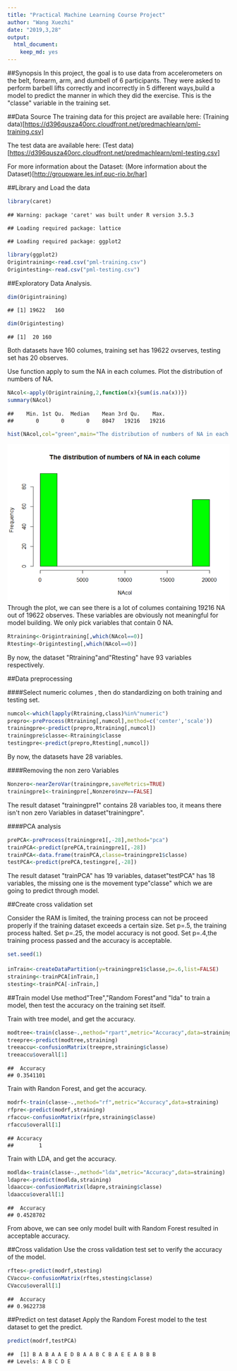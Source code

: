 ```yaml
---
title: "Practical Machine Learning Course Project"
author: "Wang Xuezhi"
date: "2019,3,28"
output: 
  html_document: 
    keep_md: yes
---
```




##Synopsis
In this project, the goal is to use data from accelerometers on the belt, forearm, arm, and dumbell of 6 participants. They were asked to perform barbell lifts correctly and incorrectly in 5 different ways,build a model to predict the manner in which they did the exercise. This is the "classe" variable in the training set. 

##Data Source
The training data for this project are available here:
(Training data)[https://d396qusza40orc.cloudfront.net/predmachlearn/pml-training.csv]

The test data are available here:
(Test data)[https://d396qusza40orc.cloudfront.net/predmachlearn/pml-testing.csv]

For more information about the Dataset:
(More information about the Dataset)[http://groupware.les.inf.puc-rio.br/har]

##Library and Load the data

```r
library(caret)
```

```
## Warning: package 'caret' was built under R version 3.5.3
```

```
## Loading required package: lattice
```

```
## Loading required package: ggplot2
```

```r
library(ggplot2)
Origintraining<-read.csv("pml-training.csv")
Origintesting<-read.csv("pml-testing.csv")
```

##Exploratory Data Analysis.

```r
dim(Origintraining)
```

```
## [1] 19622   160
```

```r
dim(Origintesting)
```

```
## [1]  20 160
```
Both datasets have 160 columes, training set has 19622 ovserves, testing set has 20 observes.

Use function apply to sum the NA in each columes. Plot the distribution of numbers of NA.

```r
NAcol<-apply(Origintraining,2,function(x){sum(is.na(x))})
summary(NAcol)
```

```
##    Min. 1st Qu.  Median    Mean 3rd Qu.    Max. 
##       0       0       0    8047   19216   19216
```

```r
hist(NAcol,col="green",main="The distribution of numbers of NA in each colume")
```

![](PMLCP_files/figure-html/unnamed-chunk-3-1.png)<!-- -->
Through the plot, we can see there is a lot of columes containing 19216 NA out of 19622 observes. These variables are obviously not meaningful for model building. We only pick variables that contain 0 NA.

```r
Rtraining<-Origintraining[,which(NAcol==0)]
Rtesting<-Origintesting[,which(NAcol==0)]
```
By now, the dataset "Rtraining"and"Rtesting" have 93 variables respectively.

##Data preprocessing

####Select numeric columes , then do standardizing on both training and testing set.

```r
numcol<-which(lapply(Rtraining,class)%in%"numeric")
prepro<-preProcess(Rtraining[,numcol],method=c('center','scale'))
trainingpre<-predict(prepro,Rtraining[,numcol])
trainingpre$classe<-Rtraining$classe
testingpre<-predict(prepro,Rtesting[,numcol])
```
By now, the datasets have 28 variables.

####Removing the non zero Variables

```r
Nonzero<-nearZeroVar(trainingpre,saveMetrics=TRUE)
trainingpre1<-trainingpre[,Nonzero$nzv==FALSE]
```
The result dataset "trainingpre1" contains 28 variables too, it means there isn't non zero Variables in dataset"trainingpre".

####PCA analysis

```r
prePCA<-preProcess(trainingpre1[,-28],method="pca")
trainPCA<-predict(prePCA,trainingpre1[,-28])
trainPCA<-data.frame(trainPCA,classe=trainingpre1$classe)
testPCA<-predict(prePCA,testingpre[,-28])
```
The result dataset "trainPCA" has 19 variables, dataset"testPCA" has 18 variables, the missing one is the movement type"classe" which we are going to predict through model.

##Create cross validation set

Consider the RAM is limited, the training process can not be proceed properly if the training dataset exceeds a certain size.
Set p=.5, the training process halted.
Set p=.25, the model accuracy is not good.
Set p=.4,the training process passed and the accuracy is acceptable.

```r
set.seed(1)

inTrain<-createDataPartition(y=trainingpre1$classe,p=.6,list=FALSE)
straining<-trainPCA[inTrain,]
stesting<-trainPCA[-inTrain,]
```

##Train model
Use method"Tree","Random Forest"and "lda" to train a model, then test the accuracy on the training set itself.

Train with tree model, and get the accuracy.

```r
modtree<-train(classe~.,method="rpart",metric="Accuracy",data=straining)
treepre<-predict(modtree,straining)
treeaccu<-confusionMatrix(treepre,straining$classe)
treeaccu$overall[1]
```

```
##  Accuracy 
## 0.3541101
```

Train with Randon Forest, and get the accuracy.

```r
modrf<-train(classe~.,method="rf",metric="Accuracy",data=straining)
rfpre<-predict(modrf,straining)
rfaccu<-confusionMatrix(rfpre,straining$classe)
rfaccu$overall[1]
```

```
## Accuracy 
##        1
```

Train with LDA, and get the accuracy.

```r
modlda<-train(classe~.,method="lda",metric="Accuracy",data=straining)
ldapre<-predict(modlda,straining)
ldaaccu<-confusionMatrix(ldapre,straining$classe)
ldaaccu$overall[1]
```

```
##  Accuracy 
## 0.4528702
```
From above, we can see only model built with Random Forest resulted in acceptable accuracy.


##Cross validation
Use the cross validation test set to verify the accuracy of the model.

```r
rftes<-predict(modrf,stesting)
CVaccu<-confusionMatrix(rftes,stesting$classe)
CVaccu$overall[1]
```

```
##  Accuracy 
## 0.9622738
```


##Predict on test dataset
Apply the Random Forest model to the test dataset to get the predict.

```r
predict(modrf,testPCA)
```

```
##  [1] B A B A A E D B A A B C B A E E A B B B
## Levels: A B C D E
```
